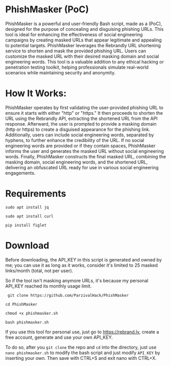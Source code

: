 # PhishMasker (PoC)

PhishMasker is a powerful and user-friendly Bash script, made as a (PoC), designed for the purpose of concealing and disguising phishing URLs. This tool is ideal for enhancing the effectiveness of social engineering campaigns by creating masked URLs that appear legitimate and appealing to potential targets. PhishMasker leverages the Rebrandly URL shortening service to shorten and mask the provided phishing URL. Users can customize the masked URL with their desired masking domain and social engineering words. This tool is a valuable addition to any ethical hacking or penetration testing toolkit, helping professionals simulate real-world scenarios while maintaining security and anonymity.

# How It Works:

PhishMasker operates by first validating the user-provided phishing URL to ensure it starts with either "http" or "https." It then proceeds to shorten the URL using the Rebrandly API, extracting the shortened URL from the API response. Afterward, the user is prompted to provide a masking domain (http or https) to create a disguised appearance for the phishing link. Additionally, users can include social engineering words, separated by hyphens, to further enhance the credibility of the URL. If no social engineering words are provided or if they contain spaces, PhishMasker informs the user and generates the masked URL without social engineering words. Finally, PhishMasker constructs the final masked URL, combining the masking domain, social engineering words, and the shortened URL, delivering an obfuscated URL ready for use in various social engineering engagements.

# Requirements

```sudo apt install jq```

```sudo apt install curl```

```pip install figlet```

# Download

Before downloading, the API_KEY in this script is generated and owned by me; you can use it as long as it works, consider it's limited to 25 masked links/month (total, not per user).

So if the tool isn't masking anymore URLs, it's because my personal API_KEY reached its monthly usage limit.


``` git clone https://github.com/ParzivalHack/PhishMasker```

```cd PhishMasker```

```chmod +x phishmasker.sh```

```bash phishmasker.sh```

If you use this tool for personal use, just go to https://rebrand.ly, create a free account, generate and use your own API_KEY.

To do so, after you ```git clone``` the repo and ```cd``` into the directory, just use ```nano phishmasker.sh``` to modify the bash script and just modify ```API_KEY``` by inserting your own. Then save with CTRL+S and exit nano with CTRL+X.
